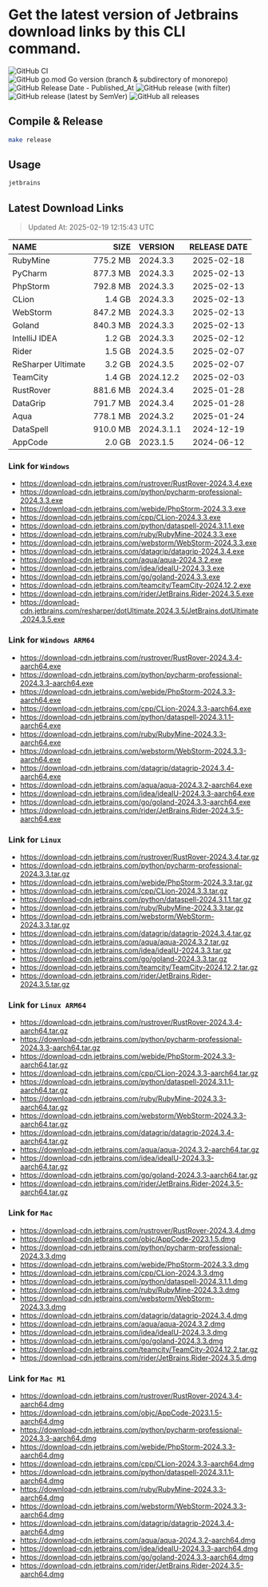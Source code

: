 # Get the latest version of Jetbrains download links by this CLI command.

![GitHub CI](https://github.com/designinlife/jetbrains/actions/workflows/ci.yml/badge.svg)
![GitHub go.mod Go version (branch & subdirectory of monorepo)](https://img.shields.io/github/go-mod/go-version/designinlife/jetbrains/master)
![GitHub Release Date - Published_At](https://img.shields.io/github/release-date/designinlife/jetbrains)
![GitHub release (with filter)](https://img.shields.io/github/v/release/designinlife/jetbrains)
![GitHub release (latest by SemVer)](https://img.shields.io/github/downloads/designinlife/jetbrains/v1.1.12/total)
![GitHub all releases](https://img.shields.io/github/downloads/designinlife/jetbrains/total)

## Compile & Release

```bash
make release
```

## Usage

```bash
jetbrains
```

## Latest Download Links

> Updated At: 2025-02-19 12:15:43 UTC

| NAME | SIZE | VERSION | RELEASE DATE |
| :-- | --: | :-- | :--: |
| RubyMine | 775.2 MB | 2024.3.3 | 2025-02-18 |
| PyCharm | 877.3 MB | 2024.3.3 | 2025-02-13 |
| PhpStorm | 792.8 MB | 2024.3.3 | 2025-02-13 |
| CLion | 1.4 GB | 2024.3.3 | 2025-02-13 |
| WebStorm | 847.2 MB | 2024.3.3 | 2025-02-13 |
| Goland | 840.3 MB | 2024.3.3 | 2025-02-13 |
| IntelliJ IDEA | 1.2 GB | 2024.3.3 | 2025-02-12 |
| Rider | 1.5 GB | 2024.3.5 | 2025-02-07 |
| ReSharper Ultimate | 3.2 GB | 2024.3.5 | 2025-02-07 |
| TeamCity | 1.4 GB | 2024.12.2 | 2025-02-03 |
| RustRover | 881.6 MB | 2024.3.4 | 2025-01-28 |
| DataGrip | 791.7 MB | 2024.3.4 | 2025-01-28 |
| Aqua | 778.1 MB | 2024.3.2 | 2025-01-24 |
| DataSpell | 910.0 MB | 2024.3.1.1 | 2024-12-19 |
| AppCode | 2.0 GB | 2023.1.5 | 2024-06-12 |

### Link for `Windows`

* <https://download-cdn.jetbrains.com/rustrover/RustRover-2024.3.4.exe>
* <https://download-cdn.jetbrains.com/python/pycharm-professional-2024.3.3.exe>
* <https://download-cdn.jetbrains.com/webide/PhpStorm-2024.3.3.exe>
* <https://download-cdn.jetbrains.com/cpp/CLion-2024.3.3.exe>
* <https://download-cdn.jetbrains.com/python/dataspell-2024.3.1.1.exe>
* <https://download-cdn.jetbrains.com/ruby/RubyMine-2024.3.3.exe>
* <https://download-cdn.jetbrains.com/webstorm/WebStorm-2024.3.3.exe>
* <https://download-cdn.jetbrains.com/datagrip/datagrip-2024.3.4.exe>
* <https://download-cdn.jetbrains.com/aqua/aqua-2024.3.2.exe>
* <https://download-cdn.jetbrains.com/idea/ideaIU-2024.3.3.exe>
* <https://download-cdn.jetbrains.com/go/goland-2024.3.3.exe>
* <https://download-cdn.jetbrains.com/teamcity/TeamCity-2024.12.2.exe>
* <https://download-cdn.jetbrains.com/rider/JetBrains.Rider-2024.3.5.exe>
* <https://download-cdn.jetbrains.com/resharper/dotUltimate.2024.3.5/JetBrains.dotUltimate.2024.3.5.exe>

### Link for `Windows ARM64`

* <https://download-cdn.jetbrains.com/rustrover/RustRover-2024.3.4-aarch64.exe>
* <https://download-cdn.jetbrains.com/python/pycharm-professional-2024.3.3-aarch64.exe>
* <https://download-cdn.jetbrains.com/webide/PhpStorm-2024.3.3-aarch64.exe>
* <https://download-cdn.jetbrains.com/cpp/CLion-2024.3.3-aarch64.exe>
* <https://download-cdn.jetbrains.com/python/dataspell-2024.3.1.1-aarch64.exe>
* <https://download-cdn.jetbrains.com/ruby/RubyMine-2024.3.3-aarch64.exe>
* <https://download-cdn.jetbrains.com/webstorm/WebStorm-2024.3.3-aarch64.exe>
* <https://download-cdn.jetbrains.com/datagrip/datagrip-2024.3.4-aarch64.exe>
* <https://download-cdn.jetbrains.com/aqua/aqua-2024.3.2-aarch64.exe>
* <https://download-cdn.jetbrains.com/idea/ideaIU-2024.3.3-aarch64.exe>
* <https://download-cdn.jetbrains.com/go/goland-2024.3.3-aarch64.exe>
* <https://download-cdn.jetbrains.com/rider/JetBrains.Rider-2024.3.5-aarch64.exe>

### Link for `Linux`

* <https://download-cdn.jetbrains.com/rustrover/RustRover-2024.3.4.tar.gz>
* <https://download-cdn.jetbrains.com/python/pycharm-professional-2024.3.3.tar.gz>
* <https://download-cdn.jetbrains.com/webide/PhpStorm-2024.3.3.tar.gz>
* <https://download-cdn.jetbrains.com/cpp/CLion-2024.3.3.tar.gz>
* <https://download-cdn.jetbrains.com/python/dataspell-2024.3.1.1.tar.gz>
* <https://download-cdn.jetbrains.com/ruby/RubyMine-2024.3.3.tar.gz>
* <https://download-cdn.jetbrains.com/webstorm/WebStorm-2024.3.3.tar.gz>
* <https://download-cdn.jetbrains.com/datagrip/datagrip-2024.3.4.tar.gz>
* <https://download-cdn.jetbrains.com/aqua/aqua-2024.3.2.tar.gz>
* <https://download-cdn.jetbrains.com/idea/ideaIU-2024.3.3.tar.gz>
* <https://download-cdn.jetbrains.com/go/goland-2024.3.3.tar.gz>
* <https://download-cdn.jetbrains.com/teamcity/TeamCity-2024.12.2.tar.gz>
* <https://download-cdn.jetbrains.com/rider/JetBrains.Rider-2024.3.5.tar.gz>

### Link for `Linux ARM64`

* <https://download-cdn.jetbrains.com/rustrover/RustRover-2024.3.4-aarch64.tar.gz>
* <https://download-cdn.jetbrains.com/python/pycharm-professional-2024.3.3-aarch64.tar.gz>
* <https://download-cdn.jetbrains.com/webide/PhpStorm-2024.3.3-aarch64.tar.gz>
* <https://download-cdn.jetbrains.com/cpp/CLion-2024.3.3-aarch64.tar.gz>
* <https://download-cdn.jetbrains.com/python/dataspell-2024.3.1.1-aarch64.tar.gz>
* <https://download-cdn.jetbrains.com/ruby/RubyMine-2024.3.3-aarch64.tar.gz>
* <https://download-cdn.jetbrains.com/webstorm/WebStorm-2024.3.3-aarch64.tar.gz>
* <https://download-cdn.jetbrains.com/datagrip/datagrip-2024.3.4-aarch64.tar.gz>
* <https://download-cdn.jetbrains.com/aqua/aqua-2024.3.2-aarch64.tar.gz>
* <https://download-cdn.jetbrains.com/idea/ideaIU-2024.3.3-aarch64.tar.gz>
* <https://download-cdn.jetbrains.com/go/goland-2024.3.3-aarch64.tar.gz>
* <https://download-cdn.jetbrains.com/rider/JetBrains.Rider-2024.3.5-aarch64.tar.gz>

### Link for `Mac`

* <https://download-cdn.jetbrains.com/rustrover/RustRover-2024.3.4.dmg>
* <https://download-cdn.jetbrains.com/objc/AppCode-2023.1.5.dmg>
* <https://download-cdn.jetbrains.com/python/pycharm-professional-2024.3.3.dmg>
* <https://download-cdn.jetbrains.com/webide/PhpStorm-2024.3.3.dmg>
* <https://download-cdn.jetbrains.com/cpp/CLion-2024.3.3.dmg>
* <https://download-cdn.jetbrains.com/python/dataspell-2024.3.1.1.dmg>
* <https://download-cdn.jetbrains.com/ruby/RubyMine-2024.3.3.dmg>
* <https://download-cdn.jetbrains.com/webstorm/WebStorm-2024.3.3.dmg>
* <https://download-cdn.jetbrains.com/datagrip/datagrip-2024.3.4.dmg>
* <https://download-cdn.jetbrains.com/aqua/aqua-2024.3.2.dmg>
* <https://download-cdn.jetbrains.com/idea/ideaIU-2024.3.3.dmg>
* <https://download-cdn.jetbrains.com/go/goland-2024.3.3.dmg>
* <https://download-cdn.jetbrains.com/teamcity/TeamCity-2024.12.2.tar.gz>
* <https://download-cdn.jetbrains.com/rider/JetBrains.Rider-2024.3.5.dmg>

### Link for `Mac M1`

* <https://download-cdn.jetbrains.com/rustrover/RustRover-2024.3.4-aarch64.dmg>
* <https://download-cdn.jetbrains.com/objc/AppCode-2023.1.5-aarch64.dmg>
* <https://download-cdn.jetbrains.com/python/pycharm-professional-2024.3.3-aarch64.dmg>
* <https://download-cdn.jetbrains.com/webide/PhpStorm-2024.3.3-aarch64.dmg>
* <https://download-cdn.jetbrains.com/cpp/CLion-2024.3.3-aarch64.dmg>
* <https://download-cdn.jetbrains.com/python/dataspell-2024.3.1.1-aarch64.dmg>
* <https://download-cdn.jetbrains.com/ruby/RubyMine-2024.3.3-aarch64.dmg>
* <https://download-cdn.jetbrains.com/webstorm/WebStorm-2024.3.3-aarch64.dmg>
* <https://download-cdn.jetbrains.com/datagrip/datagrip-2024.3.4-aarch64.dmg>
* <https://download-cdn.jetbrains.com/aqua/aqua-2024.3.2-aarch64.dmg>
* <https://download-cdn.jetbrains.com/idea/ideaIU-2024.3.3-aarch64.dmg>
* <https://download-cdn.jetbrains.com/go/goland-2024.3.3-aarch64.dmg>
* <https://download-cdn.jetbrains.com/rider/JetBrains.Rider-2024.3.5-aarch64.dmg>
